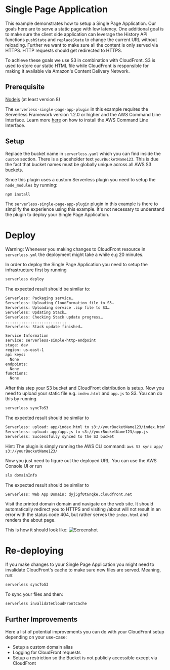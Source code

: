 <!--
title: 'AWS Single Page Application example in NodeJS'
description: 'This example demonstrates how to setup a Single Page Application.'
layout: Doc
framework: v1
platform: AWS
language: nodeJS
authorLink: 'https://github.com/erezrokah'
authorName: 'Erez Rokah'
authorAvatar: 'https://avatars0.githubusercontent.com/u/26760571?v=4&s=140'
-->
# Single Page Application

This example demonstrates how to setup a Single Page Application. Our goals here are to serve a static page with low latency. One additional goal is to make sure the client side application can leverage the History API functions `pushState` and `replaceState` to change the current URL without reloading. Further we want to make sure all the content is only served via HTTPS. HTTP requests should get redirected to HTTPS.

To achieve these goals we use S3 in combination with CloudFront. S3 is used to store our static HTML file while CloudFront is responsible for making it available via Amazon's Content Delivery Network.

## Prerequisite

[Nodejs](https://nodejs.org/en/) (at least version 8)

The `serverless-single-page-app-plugin` in this example requires the Serverless Framework version 1.2.0 or higher and the AWS Command Line Interface. Learn more [here](http://docs.aws.amazon.com/cli/latest/userguide/installing.html) on how to install the AWS Command Line Interface.

## Setup

Replace the bucket name in `serverless.yaml` which you can find inside the `custom` section. There is a placeholder text `yourBucketName123`. This is due the fact that bucket names must be globally unique across all AWS S3 buckets.

Since this plugin uses a custom Serverless plugin you need to setup the `node_modules` by running:

```bash
npm install
```

The `serverless-single-page-app-plugin` plugin in this example is there to simplify the experience using this example. It's not necessary to understand the plugin to deploy your Single Page Application.

# Deploy

Warning: Whenever you making changes to CloudFront resource in `serverless.yml` the deployment might take a while e.g 20 minutes.

In order to deploy the Single Page Application you need to setup the infrastructure first by running

```bash
serverless deploy
```

The expected result should be similar to:

```bash
Serverless: Packaging service…
Serverless: Uploading CloudFormation file to S3…
Serverless: Uploading service .zip file to S3…
Serverless: Updating Stack…
Serverless: Checking Stack update progress…
...........................
Serverless: Stack update finished…

Service Information
service: serverless-simple-http-endpoint
stage: dev
region: us-east-1
api keys:
  None
endpoints:
  None
functions:
  None
```

After this step your S3 bucket and CloudFront distribution is setup. Now you need to upload your static file e.g. `index.html` and `app.js` to S3. You can do this by running

```bash
serverless syncToS3
```

The expected result should be similar to

```bash
Serverless: upload: app/index.html to s3://yourBucketName123/index.html
Serverless: upload: app/app.js to s3://yourBucketName123/app.js
Serverless: Successfully synced to the S3 bucket
```

Hint: The plugin is simply running the AWS CLI command: `aws S3 sync app/ s3://yourBucketName123/`

Now you just need to figure out the deployed URL. You can use the AWS Console UI or run

```bash
sls domainInfo
```

The expected result should be similar to

```bash
Serverless: Web App Domain: dyj5gf0t6nqke.cloudfront.net
```

Visit the printed domain domain and navigate on the web site. It should automatically redirect you to HTTPS and visiting <yourURL>/about will not result in an error with the status code 404, but rather serves the `index.html` and renders the about page.

This is how it should look like: ![Screenshot](https://cloud.githubusercontent.com/assets/223045/20391786/287cb3acd5-11e6-9eaf-89f641ed9e14.png)

# Re-deploying

If you make changes to your Single Page Application you might need to invalidate CloudFront's cache to make sure new files are served.
Meaning, run:

```bash
serverless syncToS3
```

To sync your files and then:

```bash
serverless invalidateCloudFrontCache
```

## Further Improvements

Here a list of potential improvements you can do with your CloudFront setup depending on your use-case:

- Setup a custom domain alias
- Logging for CloudFront requests
- Setup a restriction so the Bucket is not publicly accessible except via CloudFront

